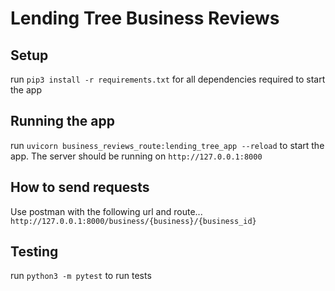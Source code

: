 # Lending Tree Business Reviews

## Setup
run `pip3 install -r requirements.txt` for all dependencies required to start the app

## Running the app
run `uvicorn business_reviews_route:lending_tree_app --reload` to start the app. The server should be running on `http://127.0.0.1:8000`

## How to send requests
Use postman with the following url and route...
`http://127.0.0.1:8000/business/{business}/{business_id}`

## Testing
run `python3 -m pytest` to run tests